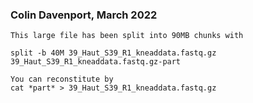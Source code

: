 ### Colin Davenport, March 2022

```
This large file has been split into 90MB chunks with 

split -b 40M 39_Haut_S39_R1_kneaddata.fastq.gz 39_Haut_S39_R1_kneaddata.fastq.gz-part

You can reconstitute by 
cat *part* > 39_Haut_S39_R1_kneaddata.fastq.gz

```
